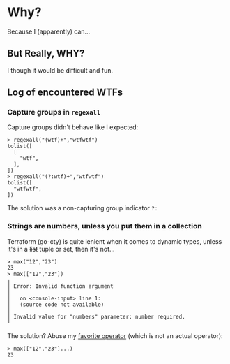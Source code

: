 # Why?

Because I (apparently) can...

## But Really, WHY?

I though it would be difficult and fun.

## Log of encountered WTFs

### Capture groups in `regexall`

Capture groups didn't behave like I expected:

```
> regexall("(wtf)+","wtfwtf")
tolist([
  [
    "wtf",
  ],
])
> regexall("(?:wtf)+","wtfwtf")
tolist([
  "wtfwtf",
])
```

The solution was a non-capturing group indicator `?:`

### Strings are numbers, unless you put them in a collection

Terraform (go-cty) is quite lenient when it comes to dynamic types, unless it's in a ~~list~~ tuple or set, then it's not...

```
> max("12","23")
23
> max(["12","23"])
╷
│ Error: Invalid function argument
│
│   on <console-input> line 1:
│   (source code not available)
│
│ Invalid value for "numbers" parameter: number required.
╵
```

The solution? Abuse my [favorite operator](https://developer.hashicorp.com/terraform/language/expressions/function-calls#expanding-function-arguments) (which is not an actual operator):

```
> max(["12","23"]...)
23
```
